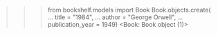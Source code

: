 >>> from bookshelf.models import Book
>>> Book.objects.create(
... title = "1984",
... author = "George Orwell",
... publication_year = 1949) 
<Book: Book object (1)>
